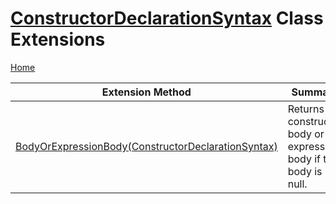 <a name="_top"></a>

# [ConstructorDeclarationSyntax](https://docs.microsoft.com/en-us/dotnet/api/microsoft.codeanalysis.csharp.syntax.constructordeclarationsyntax) Class Extensions

[Home](../../../../../README.md#_top)

| Extension Method | Summary |
| ---------------- | ------- |
| [BodyOrExpressionBody(ConstructorDeclarationSyntax)](../../../../../Roslynator/CSharp/SyntaxExtensions/BodyOrExpressionBody/README.md#Roslynator_CSharp_SyntaxExtensions_BodyOrExpressionBody_Microsoft_CodeAnalysis_CSharp_Syntax_ConstructorDeclarationSyntax_) | Returns constructor body or an expression body if the body is null\. |

